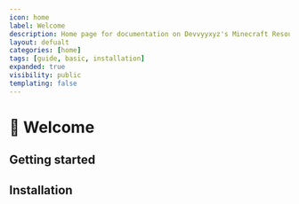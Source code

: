 ```yaml
---
icon: home
label: Welcome
description: Home page for documentation on Devvyyxyz's Minecraft Resources
layout: defualt
categories: [home]
tags: [guide, basic, installation]
expanded: true
visibility: public
templating: false
---
```

# 👋 Welcome

## Getting started
## Installation

